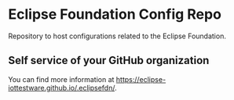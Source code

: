 # Eclipse Foundation Config Repo

Repository to host configurations related to the Eclipse Foundation.

## Self service of your GitHub organization

You can find more information at <https://eclipse-iottestware.github.io/.eclipsefdn/>.
